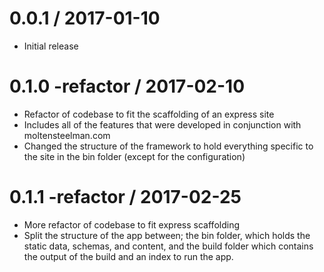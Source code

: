 0.0.1 / 2017-01-10
==================

  * Initial release

0.1.0 -refactor / 2017-02-10
==================

  * Refactor of codebase to fit the scaffolding of an express site
  * Includes all of the features that were developed in conjunction with moltensteelman.com
  * Changed the structure of the framework to hold everything specific to the site in the bin folder (except for the configuration)

0.1.1 -refactor / 2017-02-25
==================

  * More refactor of codebase to fit express scaffolding
  * Split the structure of the app between; the bin folder, which holds the static data, schemas, and content, and the build folder which contains the output of the build and an index to run the app.
